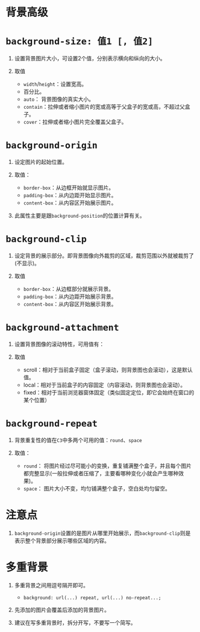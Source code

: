 # 背景高级

# `background-size: 值1 [, 值2]`

1. 设置背景图片大小，可设置2个值，分别表示横向和纵向的大小。

2. 取值
    - `width`/`height`：设置宽高。
    - 百分比。
    - `auto`： 背景图像的真实大小。
    - `contain`：拉伸或者缩小图片的宽或高等于父盒子的宽或高，不超过父盒子。
    - `cover`：拉伸或者缩小图片完全覆盖父盒子。
    
# `background-origin`

1. 设定图片的起始位置。

2. 取值：
    - `border-box`：从边框开始就显示图片。
    - `padding-box`：从内边距开始显示图片。
    - `content-box`：从内容区开始展示图片。

3. 此属性主要是跟`background-position`的位置计算有关。
   
    
# `background-clip`

1. 设定背景的展示部分。即背景图像向外裁剪的区域，裁剪范围以外就被裁剪了(不显示)。

2. 取值
    - `border-box`：从边框部分就展示背景。
    - `padding-box`：从内边距开始展示背景。
    - `content-box`：从内容区开始展示背景。
    

# `background-attachment`

1. 设置背景图像的滚动特性，可用值有：

2. 取值
	- scroll：相对于当前盒子固定（盒子滚动，则背景图也会滚动），这是默认值。	
	- local：相对于当前盒子的内容固定（内容滚动，则背景图也会滚动）。
	- fixed：相对于当前浏览器窗体固定（类似固定定位，即它会始终在窗口的某个位置）

# `background-repeat`


1. 背景重复性的值在`C3`中多两个可用的值：`round`、`space`

2. 取值：
	- `round`： 将图片经过尽可能小的变换，重复铺满整个盒子，并且每个图片都完整显示(一般拉伸或者压缩了，主要看哪种变化小就会产生哪种效果)。
	- `space`： 图片大小不变，均匀铺满整个盒子，空白处均匀留空。


# 注意点

1. `background-origin`设置的是图片从哪里开始展示，而`background-clip`则是表示整个背景部分展示哪些区域的内容。

# 多重背景

1. 多重背景之间用逗号隔开即可。
    - `background: url(...) repeat, url(...) no-repeat...;`
    
2. 先添加的图片会覆盖后添加的背景图片。

3. 建议在写多重背景时，拆分开写，不要写一个简写。